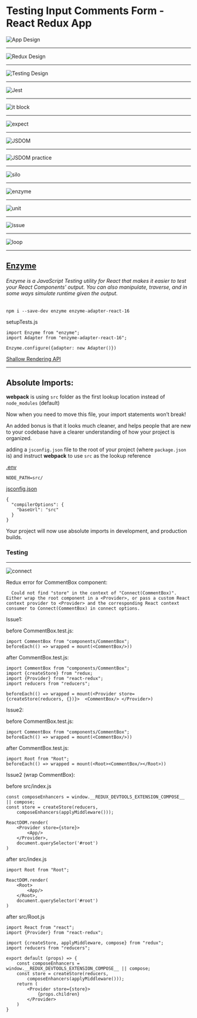 # Testing Input Comments Form - React Redux App

![App Design](./docs/app-design.png) 

----------

![Redux Design](./docs/redux-design.png) 

----------

![Testing Design](./docs/testing-design.png) 

----------

![Jest](./docs/jest.png) 

----------

![it block](./docs/it-block.png) 

----------

![expect](./docs/expect.png) 

----------

![JSDOM](./docs/jest-jsdom.png) 

----------

![JSDOM practice](./docs/jsdom-practice.png) 

----------

![silo](./docs/silo.png) 

----------

![enzyme](./docs/enzyme.png) 


----------


![unit](./docs/unit.png) 

----------

![issue](./docs/issue.png) 

----------

![loop](./docs/loop.png) 

----------



## [Enzyme](https://www.npmjs.com/package/enzyme)

###### Enzyme is a JavaScript Testing utility for React that makes it easier to test your React Components' output. You can also manipulate, traverse, and in some ways simulate runtime given the output.

```
npm i --save-dev enzyme enzyme-adapter-react-16
```

setupTests.js

```
import Enzyme from "enzyme";
import Adapter from "enzyme-adapter-react-16";

Enzyme.configure({adapter: new Adapter()})
```


[Shallow Rendering API](https://enzymejs.github.io/enzyme/docs/api/shallow.html#shallow-rendering-api)


----------

## Absolute Imports:

**webpack** is using  ``` src ``` folder as the first lookup location instead of ``` node_modules ``` (default)

Now when you need to move this file, your import statements won’t break! 

An added bonus is that it looks much cleaner, and helps people that are new to your codebase have a clearer understanding of how your project is organized.

adding a ```jsconfig.json``` file to the root of your project (where ```package.json``` is) and instruct **webpack** to use ```src``` as the lookup reference


[.env](https://www.digitalocean.com/community/tutorials/react-clean-import-statements-in-react)
```
NODE_PATH=src/
```

[jsconfig.json](https://www.digitalocean.com/community/tutorials/react-clean-import-statements-in-react)

``` 
{
  "compilerOptions": {
    "baseUrl": "src"
  }
}
```

Your project will now use absolute imports in development, and production builds.


### Testing


----------

![connect](./docs/conenct.png) 


Redux error for CommentBox component:

``` 
  Could not find "store" in the context of "Connect(CommentBox)". Either wrap the root component in a <Provider>, or pass a custom React context provider to <Provider> and the corresponding React context consumer to Connect(CommentBox) in connect options.
```

Issue1:

before CommentBox.test.js:
``` 
import CommentBox from "components/CommentBox";
beforeEach(() => wrapped = mount(<CommentBox/>))
```


after CommentBox.test.js:
``` 
import CommentBox from "components/CommentBox";
import {createStore} from "redux;
import {Provider} from "react-redux";
import reducers from "reducers";
 
beforeEach(() => wrapped = mount(<Provider store={createStore(reducers, {})}>  <CommentBox/> </Provider>)
```


Issue2:

before CommentBox.test.js:
``` 
import CommentBox from "components/CommentBox";
beforeEach(() => wrapped = mount(<CommentBox/>))
```


after CommentBox.test.js:
``` 
import Root from "Root";
beforeEach(() => wrapped = mount(<Root><CommentBox/></Root>))
```



Issue2 (wrap CommentBox):

before src/index.js
``` 
const composeEnhancers = window.__REDUX_DEVTOOLS_EXTENSION_COMPOSE__ || compose;
const store = createStore(reducers,
    composeEnhancers(applyMiddleware()));

ReactDOM.render(
    <Provider store={store}>
        <App/>
    </Provider>,
    document.querySelector('#root')
)

```

after src/index.js
``` 
import Root from "Root";

ReactDOM.render(
    <Root>
        <App/>
    </Root>,
    document.querySelector('#root')
)

```

after src/Root.js

``` 
import React from "react";
import {Provider} from "react-redux";

import {createStore, applyMiddleware, compose} from "redux";
import reducers from "reducers";

export default (props) => {
    const composeEnhancers = window.__REDUX_DEVTOOLS_EXTENSION_COMPOSE__ || compose;
    const store = createStore(reducers,
        composeEnhancers(applyMiddleware()));
    return (
        <Provider store={store}>
            {props.children}
        </Provider>
    )
}
```
